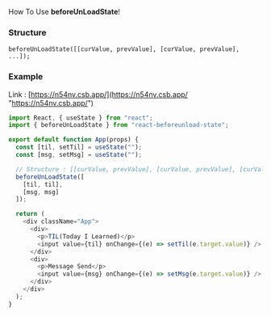 How To Use **beforeUnLoadState**!

### Structure

`beforeUnLoadState([[curValue, prevValue], [curValue, prevValue], ...]);`

### Example

Link : [https://n54nv.csb.app/](https://n54nv.csb.app/ "https://n54nv.csb.app/")

```Javascript
import React, { useState } from "react";
import { beforeUnLoadState } from "react-beforeunload-state";

export default function App(props) {
  const [til, setTil] = useState("");
  const [msg, setMsg] = useState("");

  // Structure : [[curValue, prevValue], [curValue, prevValue], [curValue, prevValue], ....]
  beforeUnLoadState([
    [til, til],
    [msg, msg]
  ]);

  return (
    <div className="App">
      <div>
        <p>TIL(Today I Learned)</p>
        <input value={til} onChange={(e) => setTil(e.target.value)} />
      </div>
      <div>
        <p>Message Send</p>
        <input value={msg} onChange={(e) => setMsg(e.target.value)} />
      </div>
    </div>
  );
}


```
